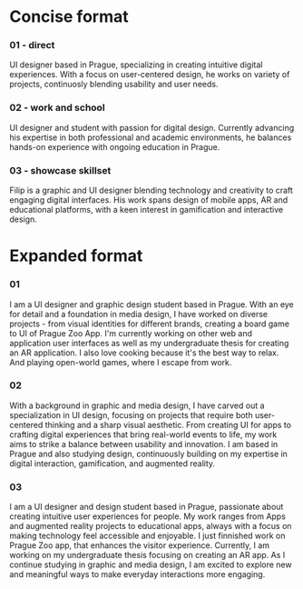 # Concise format

### 01 - direct
UI designer based in Prague, specializing in creating intuitive digital experiences. With a focus on user-centered design, he works on variety of projects, continuosly blending usability and user needs. 

### 02 - work and school
UI designer and student with passion for digital design. Currently advancing his expertise in both professional and academic environments, he balances hands-on experience with ongoing education in Prague.

### 03 - showcase skillset

Filip is a graphic and UI designer blending technology and creativity to craft engaging digital interfaces. His work spans design of mobile apps, AR and educational platforms, with a keen interest in gamification and interactive design.


# Expanded format

### 01

I am a UI designer and graphic design student based in Prague. With an eye for detail and a foundation in media design, I have worked on diverse projects - from visual identities for different brands, creating a board game to UI of Prague Zoo App. I'm currently working on other web and application user interfaces as well as my undergraduate thesis for creating an AR application.
I also love cooking because it's the best way to relax. And playing open-world games, where I escape from work.

### 02

With a background in graphic and media design, I have carved out a specialization in UI design, focusing on projects that require both user-centered thinking and a sharp visual aesthetic. From creating UI for apps to crafting digital experiences that bring real-world events to life, my work aims to strike a balance between usability and innovation. I am based in Prague and also studying design, continuously building on my expertise in digital interaction, gamification, and augmented reality.

### 03

I am a UI designer and design student based in Prague, passionate about creating intuitive user experiences for people. My work ranges from Apps and augmented reality projects to educational apps, always with a focus on making technology feel accessible and enjoyable.
I just finnished work on Prague Zoo app, that enhances the visitor experience. Currently, I am working on my undergraduate thesis focusing on creating an AR app. As I continue studying in graphic and media design, I am excited to explore new and meaningful ways to make everyday interactions more engaging.
